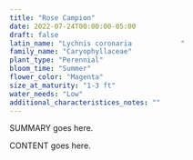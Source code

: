 ```yaml
---
title: "Rose Campion"
date: 2022-07-24T00:00:00-05:00
draft: false
latin_name: "Lychnis coronaria            "
family_name: "Caryophyllaceae"
plant_type: "Perennial"
bloom_time: "Summer"
flower_color: "Magenta"
size_at_maturity: "1-3 ft"
water_needs: "Low"
additional_characteristices_notes: ""
---
```


SUMMARY goes here.

<!--more-->

CONTENT goes here.